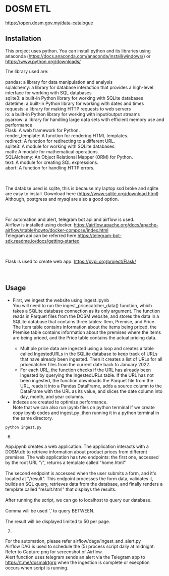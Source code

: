 # DOSM ETL
https://open.dosm.gov.my/data-catalogue


## Installation

This project uses python. You can install python and its libraries using anaconda (https://docs.anaconda.com/anaconda/install/windows/) or  https://www.python.org/downloads/ 

The library used are:<br/><br/>
pandas: a library for data manipulation and analysis<br/>
sqlalchemy: a library for database interaction that provides a high-level interface for working with SQL databases<br/>
sqlite3: a built-in Python library for working with SQLite databases<br/>
datetime: a built-in Python library for working with dates and times<br/>
requests: a library for making HTTP requests to web servers<br/>
io: a built-in Python library for working with input/output streams<br/>
pyarrow: a library for handling large data sets with efficient memory use and performance<br/>
Flask: A web framework for Python.<br/>
render_template: A function for rendering HTML templates.<br/>
redirect: A function for redirecting to a different URL.<br/>
sqlite3: A module for working with SQLite databases.<br/>
math: A module for mathematical operations.<br/>
SQLAlchemy: An Object Relational Mapper (ORM) for Python.<br/>
text: A module for creating SQL expressions.<br/>
abort: A function for handling HTTP errors.<br/><br/><br/>
 
The databse used is sqlite, this is because my laptop ssd broke and sqlite are easy to install. Download here (https://www.sqlite.org/download.html)
Although, postgress and mysql are also a good option.<br/><br/><br/>
 
For automation and alert, telegram bot api and airflow is used. <br/>
Airflow is installed using docker. https://airflow.apache.org/docs/apache-airflow/stable/howto/docker-compose/index.html<br/>
Telegram api can be referred here.https://telegram-bot-sdk.readme.io/docs/getting-started<br/><br/><br/>
 
Flask is used to create web app.   https://pypi.org/project/Flask/<br/><br/><br/>


## Usage

* First, we ingest the website using ingest.ipynb<br/>
You will need to run the ingest_pricecatcher_data() function, which takes a SQLite database connection as its only argument. The function reads in Parquet files from the DOSM website, and stores the data in a SQLite database that contains three tables: Item, Premise, and Price. The Item table contains information about the items being priced, the Premise table contains information about the premises where the items are being priced, and the Price table contains the actual pricing data.<br/><br/>
  * Multiple price data are ingested using a  loop and  creates a table called IngestedURLs in the SQLite database to keep track of URLs that have already been ingested. Then it creates a list of URLs for all pricecatcher files from the current date back to January 2022.<br/>
  * For each URL, the function checks if the URL has already been ingested by querying the IngestedURLs table. If the URL has not been ingested, the function downloads     the Parquet file from the URL, reads it into a Pandas DataFrame, adds a source column to the DataFrame with the URL as its value, and slices the date column into       day, month, and year columns.<br/>
* indexes are created to optimize performance.<br/>
Note that we can also run ipynb files on python terminal if we create copy ipynb codes and ingest.py ,then running it in a python terminal in the same directory.<br/>
```python
python ingest.py
```
    
6.
App.ipynb creates a web application. The application interacts with a DOSM.db to retrieve information about product prices from different premises. The web   application has two endpoints: the first one, accessed by the root URL "/", returns a template called "home.html"<br/><br/>
The second endpoint is accessed when the user submits a form, and it's located at "/result". This endpoint processes the form data, validates it, builds an SQL query, retrieves data from the database, and finally renders a template called "result.html" that displays the results.<br/><br/>
After running the script, we can go to localhost to query our database.<br/><br/>
Comma will be used ',' to query BETWEEN.<br/><br/>
The result will be displayed limited to 50 per page.<br/>

7.
For the automation, please refer airflow/dags/ingest_and_alert.py<br/>
Airflow DAG is used to schedule the (5) process script daily at midnight.<br/>
Refer to Capture.png for screenshot of Airflow.<br/>
Alert function uses telegram sends an alert via the Telegram app to https://t.me/dosmalrtgrp when the ingestion is complete or execption occurs when script is running.




 
   


   
